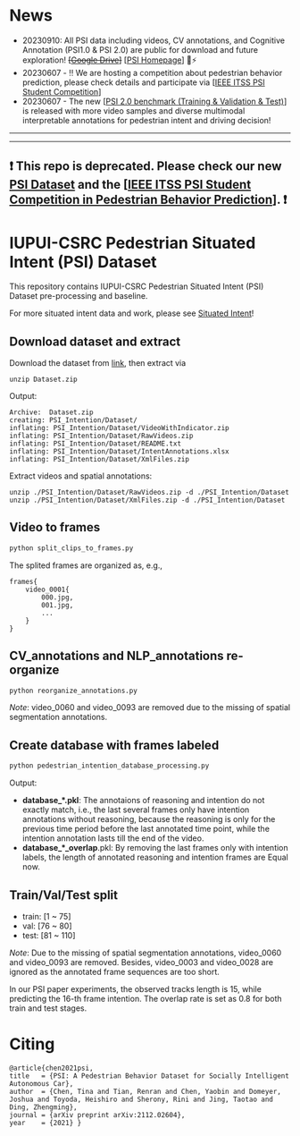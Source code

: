 # News
- 20230910: All PSI data including videos, CV annotations, and Cognitive Annotation (PSI1.0 & PSI 2.0) are public for download and future exploration! ~~[[Google Drive]()]~~ [[PSI Homepage](http://pedestriandataset.situated-intent.net)] :sparkler::zap:
- 20230607 - :bangbang: We are hosting a competition about pedestrian behavior prediction, please check details and participate via [[IEEE ITSS PSI Student Competition](https://psi-intention2022.github.io)]
- 20230607 - The new [[PSI 2.0 benchmark (Training & Validation & Test)](https://github.com/PSI-Intention2022/PSI-Dataset)] is released with more video samples and diverse multimodal interpretable annotations for pedestrian intent and driving decision!

---
---
:exclamation: This repo is **deprecated**. Please check our new [PSI Dataset](https://github.com/PSI-Intention2022/PSI-Dataset) and the [[IEEE ITSS PSI Student Competition in Pedestrian Behavior Prediction](https://psi-intention2022.github.io)]. :exclamation: 
---
# IUPUI-CSRC Pedestrian Situated Intent (PSI) Dataset 
This repository contains IUPUI-CSRC Pedestrian Situated Intent (PSI) Dataset pre-processing and baseline.

For more situated intent data and work, please see [Situated Intent](http://situated-intent.net)!

## Download dataset and extract
Download the dataset from [link](http://situated-intent.net/pedestrian_dataset/), then extract via

```command
unzip Dataset.zip
```

Output: 

```command
Archive:  Dataset.zip
creating: PSI_Intention/Dataset/ 
inflating: PSI_Intention/Dataset/VideoWithIndicator.zip  
inflating: PSI_Intention/Dataset/RawVideos.zip  
inflating: PSI_Intention/Dataset/README.txt  
inflating: PSI_Intention/Dataset/IntentAnnotations.xlsx
inflating: PSI_Intention/Dataset/XmlFiles.zip 
```
Extract videos and spatial annotations:
```command
unzip ./PSI_Intention/Dataset/RawVideos.zip -d ./PSI_Intention/Dataset
unzip ./PSI_Intention/Dataset/XmlFiles.zip -d ./PSI_Intention/Dataset
```

## Video to frames
```python
python split_clips_to_frames.py
```
The splited frames are organized as, e.g.,
```
frames{
    video_0001{
        000.jpg,
        001.jpg,
        ...
    }
}
```
## CV_annotations and NLP_annotations re-organize
```python
python reorganize_annotations.py
```
*Note*: video_0060 and video_0093 are removed due to the missing of spatial segmentation annotations.

## Create database with frames labeled
```python
python pedestrian_intention_database_processing.py
```
Output: 

- **database_*.pkl**: The annotaions of reasoning and intention do not exactly match, i.e., the last several frames only have intention annotations without reasoning, because the reasoning is only for the previous time period before the last annotated time point, while the intention annotation lasts till the end of the video. 
- **database_*_overlap**.pkl: By removing the last frames only with intention labels, the length of annotated reasoning and intention frames are Equal now.

## Train/Val/Test split

- train: [1 ~ 75]
- val: [76 ~ 80]
- test: [81 ~ 110]

*Note*: Due to the missing of spatial segmentation annotations, video_0060 and video_0093 are removed. Besides, video_0003 and video_0028 are ignored as the annotated frame sequences are too short.

In our PSI paper experiments, the observed tracks length is 15, while predicting the 16-th frame intention. The overlap rate is set as 0.8 for both train and test stages. 

# Citing
```
@article{chen2021psi,
title   = {PSI: A Pedestrian Behavior Dataset for Socially Intelligent Autonomous Car},
author  = {Chen, Tina and Tian, Renran and Chen, Yaobin and Domeyer, Joshua and Toyoda, Heishiro and Sherony, Rini and Jing, Taotao and Ding, Zhengming},
journal = {arXiv preprint arXiv:2112.02604},
year    = {2021} }
```
